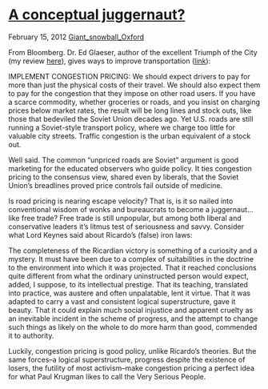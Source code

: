 # [A conceptual juggernaut?](/2012/02/15/edward-glaeser-in-bloomberg/)

February 15, 2012
[Giant_snowball_Oxford](http://priceroads.com/2012/02/15/edward-glaeser-in-bloomberg/)

From Bloomberg. Dr. Ed Glaeser, author of the excellent Triumph of the City (my review [here](http://rustwire.com/2011/02/20/the-pros-and-cons-of-triumph-of-the-city/)), gives ways to improve transportation ([link](http://www.bloomberg.com/news/2012-02-14/spending-won-t-fix-what-ails-u-s-transport-commentary-by-edward-glaeser.html)):

IMPLEMENT CONGESTION PRICING: We should expect drivers to pay for more than just the physical costs of their travel. We should also expect them to pay for the congestion that they impose on other road users. If you have a scarce commodity, whether groceries or roads, and you insist on charging prices below market rates, the result will be long lines and stock outs, like those that bedeviled the Soviet Union decades ago. Yet U.S. roads are still running a Soviet-style transport policy, where we charge too little for valuable city streets. Traffic congestion is the urban equivalent of a stock out.

Well said. The common “unpriced roads are Soviet” argument is good marketing for the educated observers who guide policy. It ties congestion pricing to the consensus view, shared even by liberals, that the Soviet Union’s breadlines proved price controls fail outside of medicine.

Is road pricing is nearing escape velocity? That is, is it so nailed into conventional wisdom of wonks and bureaucrats to become a juggernaut…like free trade? Free trade is still unpopular, but among both liberal and conservative leaders it’s litmus test of seriousness and savvy. Consider what Lord Keynes said about Ricardo’s (false) iron laws:

The completeness of the Ricardian victory is something of a curiosity and a mystery. It must have been due to a complex of suitabilities in the doctrine to the environment into which it was projected. That it reached conclusions quite different from what the ordinary uninstructed person would expect, added, I suppose, to its intellectual prestige. That its teaching, translated into practice, was austere and often unpalatable, lent it virtue. That it was adapted to carry a vast and consistent logical superstructure, gave it beauty. That it could explain much social injustice and apparent cruelty as an inevitable incident in the scheme of progress, and the attempt to change such things as likely on the whole to do more harm than good, commended it to authority.

Luckily, congestion pricing is good policy, unlike Ricardo’s theories. But the same forces–a logical superstructure, progress despite the existence of losers, the futility of most activism–make congestion pricing a perfect idea for what Paul Krugman likes to call the Very Serious People.
